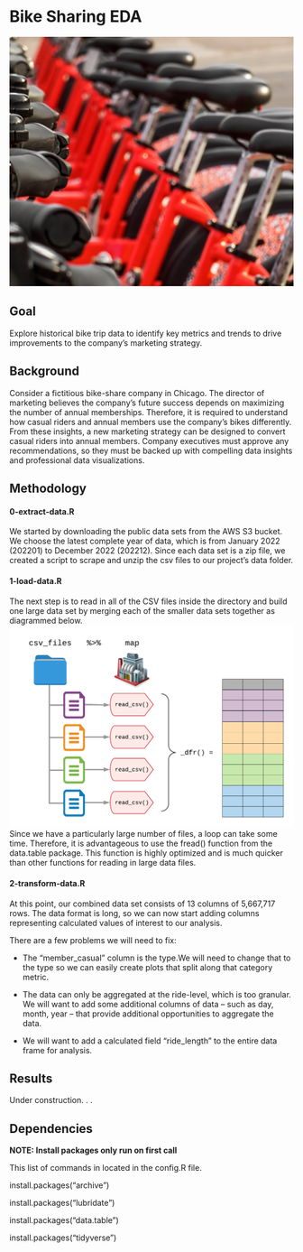 Bike Sharing EDA
================

![](bike6.jpg)

## Goal

Explore historical bike trip data to identify key metrics and trends to
drive improvements to the company’s marketing strategy.

## Background

Consider a fictitious bike-share company in Chicago. The director of
marketing believes the company’s future success depends on maximizing
the number of annual memberships. Therefore, it is required to
understand how casual riders and annual members use the company’s bikes
differently. From these insights, a new marketing strategy can be
designed to convert casual riders into annual members. Company
executives must approve any recommendations, so they must be backed up
with compelling data insights and professional data visualizations.

## Methodology

#### 0-extract-data.R

We started by downloading the public data sets from the AWS S3 bucket.
We choose the latest complete year of data, which is from January 2022
(202201) to December 2022 (202212). Since each data set is a zip file,
we created a script to scrape and unzip the csv files to our project’s
data folder.

#### 1-load-data.R

The next step is to read in all of the CSV files inside the directory
and build one large data set by merging each of the smaller data sets
together as diagrammed below. ![Read and Combine](map_dfr.png)Since we
have a particularly large number of files, a loop can take some time.
Therefore, it is advantageous to use the fread() function from the
data.table package. This function is highly optimized and is much
quicker than other functions for reading in large data files.

#### 2-transform-data.R

At this point, our combined data set consists of 13 columns of 5,667,717
rows. The data format is long, so we can now start adding columns
representing calculated values of interest to our analysis.

There are a few problems we will need to fix:

- The “member_casual” column is the <chr> type.We will need to change
  that to the <factor> type so we can easily create plots that split
  along that category metric.

- The data can only be aggregated at the ride-level, which is too
  granular. We will want to add some additional columns of data – such
  as day, month, year – that provide additional opportunities to
  aggregate the data.

- We will want to add a calculated field “ride_length” to the entire
  data frame for analysis.

## Results

Under construction. . .

## Dependencies

**NOTE: Install packages only run on first call**

This list of commands in located in the config.R file.

install.packages(“archive”)

install.packages(“lubridate”)

install.packages(“data.table”)

install.packages(“tidyverse”)
